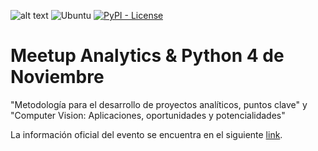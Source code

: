![alt text](https://secure.meetupstatic.com/photos/event/9/b/c/3/highres_493359875.jpeg)
![Ubuntu](https://img.shields.io/badge/Ubuntu-18.04-blue.svg)
[![PyPI - License](https://img.shields.io/pypi/l/virtualenv?style=flat-square)](https://opensource.org/licenses/MIT)

# Meetup Analytics & Python 4 de Noviembre
"Metodología para el desarrollo de proyectos analíticos, puntos clave" y "Computer Vision: Aplicaciones, oportunidades y potencialidades"

La información oficial del evento se encuentra en el siguiente [link](https://www.meetup.com/es/Analytics-y-Python/events/274215761/).
